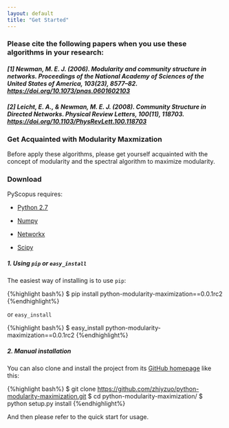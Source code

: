```yaml
---
layout: default
title: "Get Started"
---
```


### Please cite the following papers when you use these algorithms in your research:

#### _[1] Newman, M. E. J. (2006). Modularity and community structure in networks. Proceedings of the National Academy of Sciences of the United States of America, 103(23), 8577–82. https://doi.org/10.1073/pnas.0601602103_

#### _[2] Leicht, E. A., & Newman, M. E. J. (2008). Community Structure in Directed Networks. Physical Review Letters, 100(11), 118703. https://doi.org/10.1103/PhysRevLett.100.118703_

### Get Acquainted with Modularity Maxmization

Before apply these algorithms, please get yourself acquainted with the concept of modularity and the spectral algorithm to maximize modularity.

### Download

PyScopus requires:

+ [Python 2.7](https://www.python.org/download/releases/2.7/)

+ [Numpy](http://www.numpy.org/)

+ [Networkx](https://networkx.github.io/)

+ [Scipy](https://scipy.org/)

##### 1. Using `pip` or `easy_install`

The easiest way of installing is to use `pip`:

{%highlight bash%}
$ pip install python-modularity-maximization==0.0.1rc2
{%endhighlight%}

 or `easy_install`

{%highlight bash%}
$ easy_install python-modularity-maximization==0.0.1rc2
{%endhighlight%}

##### 2. Manual installation

You can also clone and install the project from its <a href="https://github.com/zhiyzuo/python-modularity-maximization" target="_blank">GitHub homepage</a> like this:

{%highlight bash%}
$ git clone https://github.com/zhiyzuo/python-modularity-maximization.git
$ cd python-modularity-maximization/
$ python setup.py install
{%endhighlight%}

And then please refer to the quick start for usage.

